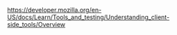 https://developer.mozilla.org/en-US/docs/Learn/Tools_and_testing/Understanding_client-side_tools/Overview